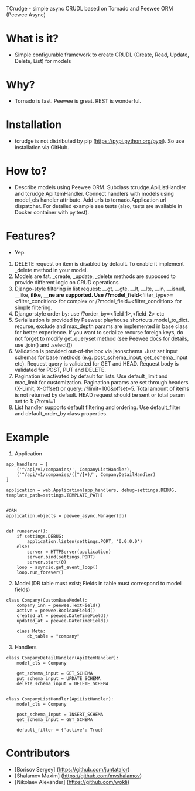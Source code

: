 TCrudge - simple async CRUDL based on Tornado and Peewee ORM (Peewee Async)

# What is it?
- Simple configurable framework to create CRUDL (Create, Read, Update, Delete, List) for models

# Why?
- Tornado is fast. Peewee is great. REST is wonderful.

# Installation
- tcrudge is not distributed by pip (https://pypi.python.org/pypi). So use installation via GitHub.

# How to?
- Describe models using Peewee ORM. Subclass tcrudge.ApiListHandler and tcrudge.ApiItemHandler. Connect handlers with
models using model_cls handler attribute. Add urls to tornado.Application url dispatcher.
For detailed example see tests (also, tests are available in Docker container with py.test).

# Features?
- Yep:
1) DELETE request on item is disabled by default. To enable it implement _delete method in your model.
2) Models are fat. _create, _update, _delete methods are supposed to provide different logic on CRUD operations
3) Django-style filtering in list request: __gt, __gte, __lt, __lte, __in, __isnull, __like, __ilike, \_\_ne are
supported. Use /?model_field__<filter_type>=<filter_condition> for complex or /?model_field=<filter_condition> for
simple filtering.
4) Django-style order by: use /?order_by=<field_1>,<field_2> etc
5) Serialization is provided by Peewee: playhouse.shortcuts.model_to_dict. recurse, exclude and max_depth params
are implemented in base class for better experience. If you want to serialize recurse foreign keys, do not forget to
modify get_queryset method (see Peewee docs for details, use .join() and .select())
6) Validation is provided out-of-the box via jsonschema. Just set input schemas for base methods
(e.g. post_schema_input, get_schema_input etc). Request query is validated for GET and HEAD. Request body is
validated for POST, PUT and DELETE.
7) Pagination is activated by default for lists. Use default_limit and mac_limit for customization. Pagination
params are set through headers (X-Limit, X-Offset) or query: /?limit=100&offset=5. Total amount of items is not
returned by default. HEAD request should be sent or total param set to 1: /?total=1
8) List handler supports default filtering and ordering. Use default_filter and default_order_by class properties.

# Example
1) Application

```
app_handlers = [
    ('^/api/v1/companies/', CompanyListHandler),
    ('^/api/v1/companies/([^/]+)/', CompanyDetailHandler)
]

application = web.Application(app_handlers, debug=settings.DEBUG, template_path=settings.TEMPLATE_PATH)


#ORM
application.objects = peewee_async.Manager(db)


def runserver():
    if settings.DEBUG:
        application.listen(settings.PORT, '0.0.0.0')
    else:
        server = HTTPServer(application)
        server.bind(settings.PORT)
        server.start(0)
    loop = asyncio.get_event_loop()
    loop.run_forever()

```

2) Model (DB table must exist; Fields in table must correspond to model fields)

```
class Company(CustomBaseModel):
    company_inn = peewee.TextField()
    active = peewee.BooleanField()
    created_at = peewee.DateTimeField()
    updated_at = peewee.DateTimeField()

    class Meta:
        db_table = "company"
```

3) Handlers

```
class CompanyDetailHandler(ApiItemHandler):
    model_cls = Company

    get_schema_input = GET_SCHEMA
    put_schema_input = UPDATE_SCHEMA
    delete_schema_input = DELETE_SCHEMA


class CompanyListHandler(ApiListHandler):
    model_cls = Company

    post_schema_input = INSERT_SCHEMA
    get_schema_input = GET_SCHEMA

    default_filter = {'active': True}
```

# Сontributors
* [Borisov Sergey] (https://github.com/juntatalor)
* [Shalamov Maxim] (https://github.com/mvshalamov)
* [Nikolaev Alexander] (https://github.com/wokli)
